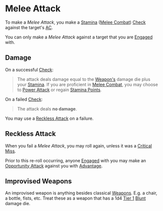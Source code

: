 # Melee Attack

To make a *Melee Attack*, you make a [Stamina](../../Player%20Characters/Attributes/Stamina.md) ([Melee Combat](../../Player%20Characters/Skills/Primary%20Skills/Melee%20Combat.md)) [Check](../Core%20Procedures/Check.md) against the target's [AC](../../Player%20Characters/Derived%20Statistics/Armor%20Class.md).

You can only make a *Melee Attack* against a target that you are [Engaged](../Conditions/Engaged.md) with.

## Damage

On a successful [Check](../Core%20Procedures/Check.md):

>The attack deals damage equal to the [Weapon's](../../Items%20and%20Gear/Weapons/Weapons.md) damage die plus your [Stamina](../../Player%20Characters/Attributes/Stamina.md). If you are proficient in [Melee Combat](../../Player%20Characters/Skills/Primary%20Skills/Melee%20Combat.md), you may choose to [Power Attack](../../Player%20Characters/Skills/Power%20Attack.md) or regain [Stamina Points](../../Player%20Characters/Point%20Pools/Stamina%20Points.md).

On a failed [Check](../Core%20Procedures/Check.md):

>The attack deals **no damage**.

You may use a [Reckless Attack](Melee%20Attack.md#Reckless%20Attack) on a failure.

## Reckless Attack

When you fail a *Melee Attack*, you may roll again, unless it was a [Critical Miss](../Die%20Rolling%20Mechanics/Critical%20Miss.md).

Prior to this re-roll occurring, anyone [Engaged](../Conditions/Engaged.md) with you may make an [Opportunity Attack](Opportunity%20Attack.md) against you with [Advantage](../Die%20Rolling%20Mechanics/Advantage.md).

## Improvised Weapons

An improvised weapon is anything besides classical [Weapons](../../Items%20and%20Gear/Weapons/Weapons.md). E.g. a chair, a bottle, fists, etc. Treat these as a weapon that has a 1d4 [Tier 1](Damage/Damage%20Tiers/Tier%201.md) [Blunt](Damage/Damage%20Types/Blunt.md) damage die.
